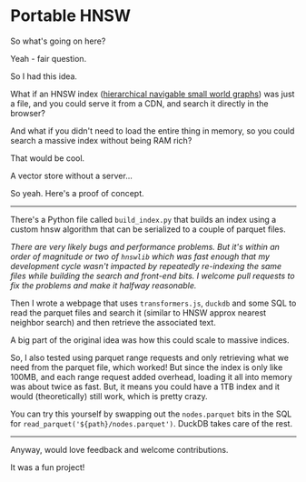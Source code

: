 # Portable HNSW

So what's going on here?

Yeah - fair question.

So I had this idea. 

What if an HNSW index ([hierarchical navigable small world graphs](https://arxiv.org/abs/1603.09320))
was just a file, and you could serve it from a CDN, and search it directly in the browser?

And what if you didn't need to load the entire thing in memory, so you could search a massive index
without being RAM rich?

That would be cool.

A vector store without a server...

So yeah. Here's a proof of concept.

---

There's a Python file called `build_index.py` that builds an index using a custom hnsw algorithm that 
can be serialized to a couple of parquet files.

_There are very likely bugs and performance problems. But it's within an order of magnitude or two
of `hnswlib` which was fast enough that my development cycle wasn't impacted by repeatedly re-indexing
the same files while building the search and front-end bits. I welcome pull requests to fix the problems
and make it halfway reasonable._

Then I wrote a webpage that uses `transformers.js`, `duckdb` and some SQL to read the parquet files and 
search it (similar to HNSW approx nearest neighbor search) and then retrieve the associated text.

A big part of the original idea was how this could scale to massive indices.

So, I also tested using parquet range requests and only retrieving what we need from the parquet file,
which worked! But since the index is only like 100MB, and each range request added overhead, loading
it all into memory was about twice as fast. But, it means you could have a 1TB index and it would
(theoretically) still work, which is pretty crazy.

You can try this yourself by swapping out the `nodes.parquet` bits in the SQL for `read_parquet('${path}/nodes.parquet')`.
DuckDB takes care of the rest.

---

Anyway, would love feedback and welcome contributions.

It was a fun project!
